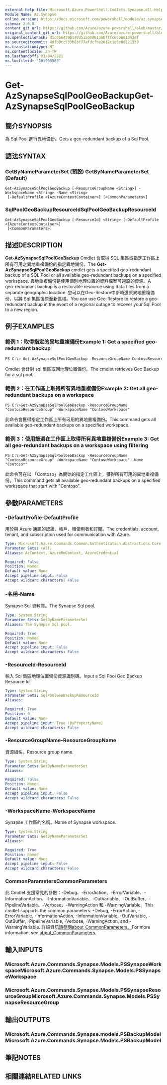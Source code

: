 ```yaml
---
external help file: Microsoft.Azure.PowerShell.Cmdlets.Synapse.dll-Help.xml
Module Name: Az.Synapse
online version: https://docs.microsoft.com/powershell/module/az.synapse/get-azsynapsesqlpoolgeobackup
schema: 2.0.0
content_git_url: https://github.com/Azure/azure-powershell/blob/master/src/Synapse/Synapse/help/Get-AzSynapseSqlPoolGeoBackup.md
original_content_git_url: https://github.com/Azure/azure-powershell/blob/master/src/Synapse/Synapse/help/Get-AzSynapseSqlPoolGeoBackup.md
ms.openlocfilehash: d1c0b6439b148d51506861a6bfffc6a6681343ef
ms.sourcegitcommit: 4dfb0cc533b83f77afdcfbe2618c1e6c8d221330
ms.translationtype: MT
ms.contentlocale: zh-TW
ms.lasthandoff: 03/04/2021
ms.locfileid: "101903389"
---
```

# <span data-ttu-id="7dc46-101">Get-AzSynapseSqlPoolGeoBackup</span><span class="sxs-lookup"><span data-stu-id="7dc46-101">Get-AzSynapseSqlPoolGeoBackup</span></span>

## <span data-ttu-id="7dc46-102">簡介</span><span class="sxs-lookup"><span data-stu-id="7dc46-102">SYNOPSIS</span></span>
<span data-ttu-id="7dc46-103">為 Sql Pool 進行異地備份。</span><span class="sxs-lookup"><span data-stu-id="7dc46-103">Gets a geo-redundant backup of a Sql Pool.</span></span>

## <span data-ttu-id="7dc46-104">語法</span><span class="sxs-lookup"><span data-stu-id="7dc46-104">SYNTAX</span></span>

### <span data-ttu-id="7dc46-105">GetByNameParameterSet (預設) </span><span class="sxs-lookup"><span data-stu-id="7dc46-105">GetByNameParameterSet (Default)</span></span>
```
Get-AzSynapseSqlPoolGeoBackup [-ResourceGroupName <String>] -WorkspaceName <String> -Name <String>
 [-DefaultProfile <IAzureContextContainer>] [<CommonParameters>]
```

### <span data-ttu-id="7dc46-106">SqlPoolGeoBackupResourceId</span><span class="sxs-lookup"><span data-stu-id="7dc46-106">SqlPoolGeoBackupResourceId</span></span>
```
Get-AzSynapseSqlPoolGeoBackup [-ResourceId] <String> [-DefaultProfile <IAzureContextContainer>]
 [<CommonParameters>]
```

## <span data-ttu-id="7dc46-107">描述</span><span class="sxs-lookup"><span data-stu-id="7dc46-107">DESCRIPTION</span></span>
<span data-ttu-id="7dc46-108">**Get-AzSynapseSqlPoolGeoBackup** Cmdlet 會取得 SQL 集區或指定工作區上所有可用之異地重複備份的指定異地備份。</span><span class="sxs-lookup"><span data-stu-id="7dc46-108">The **Get-AzSynapseSqlPoolGeoBackup** cmdlet gets a specified geo-redundant backup of a SQL Pool or all available geo-redundant backups on a specified workspace.</span></span>
<span data-ttu-id="7dc46-109">異地重複備份是使用個別地理位置的資料檔案可還原的資源。</span><span class="sxs-lookup"><span data-stu-id="7dc46-109">A geo-redundant backup is a restorable resource using data files from a separate geographic location.</span></span>
<span data-ttu-id="7dc46-110">您可以在Geo-Restore中斷時還原異地重複備份，以將 Sql 集區復原至新區域。</span><span class="sxs-lookup"><span data-stu-id="7dc46-110">You can use Geo-Restore to restore a geo-redundant backup in the event of a regional outage to recover your Sql Pool to a new region.</span></span>

## <span data-ttu-id="7dc46-111">例子</span><span class="sxs-lookup"><span data-stu-id="7dc46-111">EXAMPLES</span></span>

### <span data-ttu-id="7dc46-112">範例 1：取得指定的異地重複備份</span><span class="sxs-lookup"><span data-stu-id="7dc46-112">Example 1: Get a specified geo-redundant backup</span></span>
```powershell
PS C:\> Get-AzSynapseSqlPoolGeoBackup -ResourceGroupName ContosoResourceGroup -WorkspaceName "ContosoWorkspace" -Name "ContosoSqlPool"
```
<span data-ttu-id="7dc46-113">Cmdlet 會針對 sql 集區取回地理位置備份。</span><span class="sxs-lookup"><span data-stu-id="7dc46-113">The cmdlet retrieves Geo Backup for a sql pool.</span></span>

### <span data-ttu-id="7dc46-114">範例 2：在工作區上取得所有異地重複備份</span><span class="sxs-lookup"><span data-stu-id="7dc46-114">Example 2: Get all geo-redundant backups on a workspace</span></span>
```
PS C:\>Get-AzSynapseSqlPoolGeoBackup -ResourceGroupName "ContosoResourceGroup" -WorkspaceName "ContosoWorkspace"
```
<span data-ttu-id="7dc46-115">此命令會獲得指定工作區上所有可用的異地重複備份。</span><span class="sxs-lookup"><span data-stu-id="7dc46-115">This command gets all available geo-redundant backups on a specified workspace.</span></span>

### <span data-ttu-id="7dc46-116">範例 3：使用篩選在工作區上取得所有異地重複備份</span><span class="sxs-lookup"><span data-stu-id="7dc46-116">Example 3: Get all geo-redundant backups on a workspace using filtering</span></span>
```
PS C:\>Get-AzSynapseSqlPoolGeoBackup -ResourceGroupName "ContosoResourceGroup" -WorkspaceName "ContosoWorkspace" -Name "Contoso*"
```
<span data-ttu-id="7dc46-117">此命令可在以 「Contoso」為開始的指定工作區上，獲得所有可用的異地重複備份。</span><span class="sxs-lookup"><span data-stu-id="7dc46-117">This command gets all available geo-redundant backups on a specified workspace that start with "Contoso".</span></span>

## <span data-ttu-id="7dc46-118">參數</span><span class="sxs-lookup"><span data-stu-id="7dc46-118">PARAMETERS</span></span>

### <span data-ttu-id="7dc46-119">-DefaultProfile</span><span class="sxs-lookup"><span data-stu-id="7dc46-119">-DefaultProfile</span></span>
<span data-ttu-id="7dc46-120">用於與 Azure 通訊的認證、帳戶、租使用者和訂閱。</span><span class="sxs-lookup"><span data-stu-id="7dc46-120">The credentials, account, tenant, and subscription used for communication with Azure.</span></span>

```yaml
Type: Microsoft.Azure.Commands.Common.Authentication.Abstractions.Core.IAzureContextContainer
Parameter Sets: (All)
Aliases: AzContext, AzureRmContext, AzureCredential

Required: False
Position: Named
Default value: None
Accept pipeline input: False
Accept wildcard characters: False
```

### <span data-ttu-id="7dc46-121">-名稱</span><span class="sxs-lookup"><span data-stu-id="7dc46-121">-Name</span></span>
<span data-ttu-id="7dc46-122">Synapse Sql 資料庫。</span><span class="sxs-lookup"><span data-stu-id="7dc46-122">The Synapse Sql pool.</span></span>

```yaml
Type: System.String
Parameter Sets: GetByNameParameterSet
Aliases: The Synapse Sql pool.

Required: True
Position: Named
Default value: None
Accept pipeline input: False
Accept wildcard characters: False
```

### <span data-ttu-id="7dc46-123">-ResourceId</span><span class="sxs-lookup"><span data-stu-id="7dc46-123">-ResourceId</span></span>
<span data-ttu-id="7dc46-124">輸入 Sql 集區地理位置備份資源識別碼。</span><span class="sxs-lookup"><span data-stu-id="7dc46-124">Input a Sql Pool Geo Backup Resource Id.</span></span>

```yaml
Type: System.String
Parameter Sets: SqlPoolGeoBackupResourceId
Aliases:

Required: True
Position: 0
Default value: None
Accept pipeline input: True (ByPropertyName)
Accept wildcard characters: False
```

### <span data-ttu-id="7dc46-125">-ResourceGroupName</span><span class="sxs-lookup"><span data-stu-id="7dc46-125">-ResourceGroupName</span></span>
<span data-ttu-id="7dc46-126">資源組名。</span><span class="sxs-lookup"><span data-stu-id="7dc46-126">Resource group name.</span></span>

```yaml
Type: System.String
Parameter Sets: GetByNameParameterSet
Aliases:

Required: False
Position: Named
Default value: None
Accept pipeline input: False
Accept wildcard characters: False
```

### <span data-ttu-id="7dc46-127">-WorkspaceName</span><span class="sxs-lookup"><span data-stu-id="7dc46-127">-WorkspaceName</span></span>
<span data-ttu-id="7dc46-128">Synapse 工作區的名稱。</span><span class="sxs-lookup"><span data-stu-id="7dc46-128">Name of Synapse workspace.</span></span>

```yaml
Type: System.String
Parameter Sets: GetByNameParameterSet
Aliases:

Required: True
Position: Named
Default value: None
Accept pipeline input: False
Accept wildcard characters: False
```

### <span data-ttu-id="7dc46-129">CommonParameters</span><span class="sxs-lookup"><span data-stu-id="7dc46-129">CommonParameters</span></span>
<span data-ttu-id="7dc46-130">此 Cmdlet 支援常見的參數：-Debug、-ErrorAction、-ErrorVariable、-InformationAction、-InformationVariable、-OutVariable、-OutBuffer、-PipelineVariable、-Verbose、-WarningAction 和 -WarningVariable。</span><span class="sxs-lookup"><span data-stu-id="7dc46-130">This cmdlet supports the common parameters: -Debug, -ErrorAction, -ErrorVariable, -InformationAction, -InformationVariable, -OutVariable, -OutBuffer, -PipelineVariable, -Verbose, -WarningAction, and -WarningVariable.</span></span> <span data-ttu-id="7dc46-131">詳細資訊[請參閱about_CommonParameters。](http://go.microsoft.com/fwlink/?LinkID=113216)</span><span class="sxs-lookup"><span data-stu-id="7dc46-131">For more information, see [about_CommonParameters](http://go.microsoft.com/fwlink/?LinkID=113216).</span></span>

## <span data-ttu-id="7dc46-132">輸入</span><span class="sxs-lookup"><span data-stu-id="7dc46-132">INPUTS</span></span>

### <span data-ttu-id="7dc46-133">Microsoft.Azure.Commands.Synapse.Models.PSSynapseWorkspace</span><span class="sxs-lookup"><span data-stu-id="7dc46-133">Microsoft.Azure.Commands.Synapse.Models.PSSynapseWorkspace</span></span>

### <span data-ttu-id="7dc46-134">Microsoft.Azure.Commands.Synapse.Models.PSSynapseResourceGroup</span><span class="sxs-lookup"><span data-stu-id="7dc46-134">Microsoft.Azure.Commands.Synapse.Models.PSSynapseResourceGroup</span></span>

## <span data-ttu-id="7dc46-135">輸出</span><span class="sxs-lookup"><span data-stu-id="7dc46-135">OUTPUTS</span></span>

### <span data-ttu-id="7dc46-136">Microsoft.Azure.Commands.Synapse.models.PSBackupModel</span><span class="sxs-lookup"><span data-stu-id="7dc46-136">Microsoft.Azure.Commands.Synapse.Models.PSBackupModel</span></span>

## <span data-ttu-id="7dc46-137">筆記</span><span class="sxs-lookup"><span data-stu-id="7dc46-137">NOTES</span></span>

## <span data-ttu-id="7dc46-138">相關連結</span><span class="sxs-lookup"><span data-stu-id="7dc46-138">RELATED LINKS</span></span>
